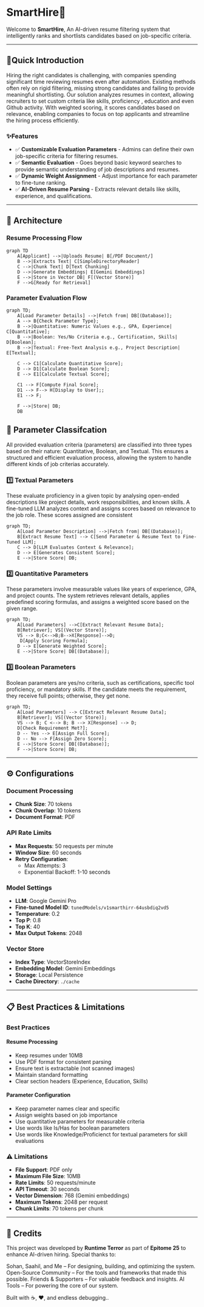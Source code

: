 # SmartHire🤖

Welcome to **SmartHire**, An AI-driven resume filtering system that intelligently ranks and shortlists candidates based on job-specific criteria. 

---

## 🌟Quick Introduction

  Hiring the right candidates is challenging, with companies spending significant time reviewing resumes even after automation. Existing methods often rely on rigid filtering, missing strong candidates and failing to provide meaningful shortlisting. Our solution analyzes resumes in context, allowing recruiters to set custom criteria like skills, proficiency , education and even Github activity. With weighted scoring, it scores candidates based on relevance, enabling companies to focus on top applicants and streamline the hiring process efficiently.

### ✨Features
- ✅ **Customizable Evaluation Parameters** - Admins can define their own job-specific criteria for filtering resumes.  
- ✅ **Semantic Evaluation** - Goes beyond basic keyword searches to provide semantic understanding of job descriptions and resumes. 
- ✅ **Dynamic Weight Assignment** - Adjust importance for each parameter to fine-tune ranking.  
- ✅ **AI-Driven Resume Parsing** - Extracts relevant details like skills, experience, and qualifications.  

---

## 🚀 Architecture

### Resume Processing Flow
```mermaid
graph TD
    A[Applicant] -->|Uploads Resume| B[/PDF Document/]
    B -->|Extracts Text| C[SimpleDirectoryReader]
    C -->|Chunk Text| D[Text Chunking]
    D -->|Generate Embeddings| E[Gemini Embeddings]
    E -->|Store in Vector DB| F[(Vector Store)]
    F -->G[Ready for Retrieval]
```
### Parameter Evaluation Flow
```mermaid
graph TD;
    A[Load Parameter Details] -->|Fetch from| DB[(Database)];
    A --> B{Check Parameter Type};
    B -->|Quantitative: Numeric Values e.g., GPA, Experience| C[Quantitative];
    B -->|Boolean: Yes/No Criteria e.g., Certification, Skills| D[Boolean];
    B -->|Textual: Free-Text Analysis e.g., Project Description| E[Textual];
    
    C --> C1[Calculate Quantitative Score];
    D --> D1[Calculate Boolean Score];
    E --> E1[Calculate Textual Score];

    C1 --> F[Compute Final Score];
    D1 --> F--> H[Display to User];;
    E1 --> F;

    F -->|Store| DB;
    DB 
```
## 🚀 Parameter Classifcation

All provided evaluation criteria (parameters) are classified into three types based on their nature: Quantitative, Boolean, and Textual. This ensures a structured and efficient evaluation process, allowing the system to handle different kinds of job criterias accurately.

### 1️⃣ Textual Parameters

These evaluate proficiency in a given topic by analysing  open-ended descriptions like project details, work responsibilities, and known skills. A fine-tuned LLM analyzes context and assigns scores based on relevance to the job role. These scores assigned are consistent

```mermaid
graph TD;
    A[Load Parameter Description] -->|Fetch from| DB[(Database)];
    B[Extract Resume Text] --> C[Send Parameter & Resume Text to Fine-Tuned LLM];
    C --> D[LLM Evaluates Context & Relevance];
    D --> E[Generates Consistent Score];
    E -->|Store Score| DB;
```  
### 2️⃣ Quantitative Parameters

These parameters involve measurable values like years of experience, GPA, and project counts. The system retrieves relevant details, applies predefined scoring formulas, and assigns a weighted score based on the given range.

```mermaid
graph TD;
    A[Load Parameters] -->C[Extract Relevant Resume Data];
    B[Retriever]; VS[(Vector Store)];
    VS --> B;C<-->B;B-->X[Response]-->D;
     D[Apply Scoring Formula];
    D --> E[Generate Weighted Score];
    E -->|Store Score| DB[(Database)];
```   
### 3️⃣ Boolean Parameters
Boolean parameters are yes/no criteria, such as certifications, specific tool proficiency, or mandatory skills. If the candidate meets the requirement, they receive full points; otherwise, they get none.

```mermaid
graph TD;
    A[Load Parameters] --> C[Extract Relevant Resume Data];
    B[Retriever]; VS[(Vector Store)];
    VS --> B; C <--> B; B --> X[Response] --> D;
    D[Check Requirement Met?];
    D -- Yes --> E[Assign Full Score];
    D -- No --> F[Assign Zero Score];
    E -->|Store Score| DB[(Database)];
    F -->|Store Score| DB;

``` 
---

## ⚙️ Configurations

### Document Processing
- **Chunk Size**: 70 tokens
- **Chunk Overlap**: 10 tokens
- **Document Format**: PDF 

### API Rate Limits
- **Max Requests**: 50 requests per minute
- **Window Size**: 60 seconds
- **Retry Configuration**:
  - Max Attempts: 3
  - Exponential Backoff: 1-10 seconds

### Model Settings
- **LLM**: Google Gemini Pro
- **Fine-tuned Model ID**: `tunedModels/v1smarthirr-64usbdiq2vd5`
- **Temperature**: 0.2
- **Top P**: 0.8
- **Top K**: 40
- **Max Output Tokens**: 2048

### Vector Store
- **Index Type**: VectorStoreIndex
- **Embedding Model**: Gemini Embeddings
- **Storage**: Local Persistence
- **Cache Directory**: `./cache`

---

## 📋 Best Practices & Limitations

### Best Practices

#### Resume Processing
- Keep resumes under 10MB
- Use PDF format for consistent parsing
- Ensure text is extractable (not scanned images)
- Maintain standard formatting
- Clear section headers (Experience, Education, Skills)

#### Parameter Configuration
- Keep parameter names clear and specific
- Assign weights based on job importance
- Use quantitative parameters for measurable criteria
- Use words like Is/Has for boolean parameters
- Use words like Knowledge/Proficienct for textual parameters
  for skill evaluations


### ⚠️ Limitations

- **File Support**: PDF only
- **Maximum File Size**: 10MB
- **Rate Limits**: 50 requests/minute
- **API Timeout**: 30 seconds
- **Vector Dimension**: 768 (Gemini embeddings)
- **Maximum Tokens**: 2048 per request
- **Chunk Limits**: 70 tokens per chunk

---

## 🙌 Credits

This project was developed by **Runtime Terror** as part of **Epitome 25** to enhance AI-driven hiring. Special thanks to:

Sohan, Saahil, and Me – For designing, building, and optimizing the system.
Open-Source Community – For the tools and frameworks that made this possible.
Friends & Supporters – For valuable feedback and insights.
AI Tools – For powering the core of our system.

Built with ☕, ❤️, and endless debugging..
